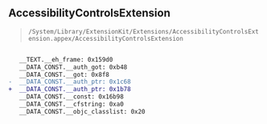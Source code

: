 ## AccessibilityControlsExtension

> `/System/Library/ExtensionKit/Extensions/AccessibilityControlsExtension.appex/AccessibilityControlsExtension`

```diff

   __TEXT.__eh_frame: 0x159d0
   __DATA_CONST.__auth_got: 0xb48
   __DATA_CONST.__got: 0x8f8
-  __DATA_CONST.__auth_ptr: 0x1c68
+  __DATA_CONST.__auth_ptr: 0x1b78
   __DATA_CONST.__const: 0x16b98
   __DATA_CONST.__cfstring: 0xa0
   __DATA_CONST.__objc_classlist: 0x20

```
